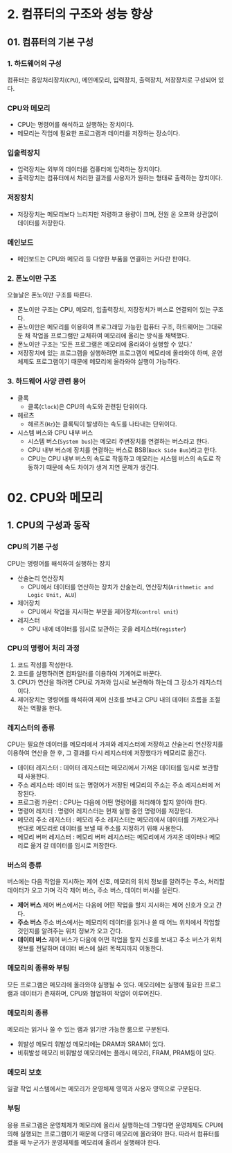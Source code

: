 # 2. 컴퓨터의 구조와 성능 향상

## 01. 컴퓨터의 기본 구성

### 1. 하드웨어의 구성
컴퓨터는 중앙처리장치(`CPU`), 메인메모리, 입력장치, 출력장치, 저장장치로 구성되어 있다.

### CPU와 메모리
- CPU는 명령어를 해석하고 실행하는 장치이다.
- 메모리는 작업에 필요한 프로그램과 데이터를 저장하는 장소이다.

### 입출력장치
- 입력장치는 외부의 데이터를 컴퓨터에 입력하는 장치이다.
- 출력장치는 컴퓨터에서 처리한 결과를 사용자가 원하는 형태로 출력하는 장치이다.

### 저장장치
- 저장장치는 메모리보다 느리지만 저령하고 용량이 크며, 전원 온 오프와 상관없이 데이터를 저장한다.

### 메인보드
- 메인보드는 CPU와 메모리 등 다양한 부품을 연결하는 커다란 판이다.

### 2. 폰노이만 구조
오늘날은 폰노이만 구조를 따른다.
- 폰노이만 구조는 CPU, 메모리, 입출력장치, 저장장치가 버스로 연결되어 있는 구조다.
- 폰노이만은 메모리를 이용하여 프로그래밍 가능한 컴퓨터 구조, 하드웨어는 그대로 둔 채 작업을 프로그램만 교체하여 메모리에 올리는 방식을 채택했다.
- 폰노이만 구조는 '모든 프로그램은 메모리에 올라와야 실행할 수 있다.'
- 저장장치에 있는 프로그램을 실행하려면 프로그램이 메모리에 올라와야 하며, 운영체제도 프로그램이기 때문에 메모리에 올라와야 실행이 가능하다.

### 3. 하드웨어 사양 관련 용어
- 클록
	- 클록(`Clock`)은 CPU의 속도와 관련된 단위이다.
- 헤르츠
	- 헤르츠(`Hz`)는 클록틱이 발생하는 속도를 나타내는 단위이다.
- 시스템 버스와 CPU 내부 버스
	- 시스템 버스(`System bus`)는 메모리 주변장치를 연결하는 버스라고 한다.
	- CPU 내부 버스에 장치를 연결하는 버스로 BSB(`Back Side Bus`)라고 한다.
	- CPU는 CPU 내부 버스의 속도로 작동하고 메모리는 시스템 버스의 속도로 작동하기 때문에 속도 차이가 생겨 지연 문제가 생긴다.

# 02. CPU와 메모리

## 1. CPU의 구성과 동작

### CPU의 기본 구성
CPU는 명령어를 해석하여 실행하는 장치
- 산술논리 연산장치
	- CPU에서 데이터를 연산하는 장치가 산술논리, 연산장치(`Arithmetic and Logic Unit, ALU`)
- 제어장치
	- CPU에서 작업을 지시하는 부분을 제어장치(`control unit`)
- 레지스터
	- CPU 내에 데이터를 임시로 보관하는 곳을 레지스터(`register`)

### CPU의 명령어 처리 과정
1. 코드 작성를 작성한다.
2. 코드를 실행하려면 컴파일러를 이용하여 기계어로 바꾼다.
3. CPU가 연산을 하려면 CPU로 가져와 임시로 보관해야 하는데 그 장소가 레지스터이다.
4. 제어장치는 명령어를 해석하여 제어 신호를 보내고 CPU 내의 데이터 흐름을 조절하는 역활을 한다.

### 레지스터의 종류
CPU는 필요한 데이터를 메모리에서 가져와 레지스터에 저장하고 산술논리 연산장치를 이용하여 연산을 한 후, 그 결과를 다시 레지스터에 저장했다가 메모리로 옮긴다.

- 데이터 레지스터 : 데이터 레지스터는 메모리에서 가져온 데이터를 임시로 보관할 때 사용한다.
- 주소 레지스터: 데이터 또는 명령어가 저장된 메모리의 주소는 주소 레지스터에 저장된다.
- 프로그램 카운터 : CPU는 다음에 어떤 명령어를 처리해야 할지 알아야 한다.
- 명령어 레지터 : 명령어 레지스터는 현재 실행 중인 명령어를 저장한다.
- 메모리 주소 레지스터 : 메모리 주소 레지스터는 메모리에서 데이터를 가져오거나 반대로 메모리로 데이터를 보낼 때 주소를 지정하기 위해 사용한다.
- 메모리 버퍼 레지스터 : 메모리 버퍼 레지스터는 메모리에서 가져온 데이터나 메모리로 옮겨 갈 데이터를 임시로 저장한다.

### 버스의 종류
버스에는 다음 작업을 지시하는 제어 신호, 메모리의 위치 정보를 알려주는 주소, 처리할 데이터가 오고 가며 각각 제어 버스, 주소 버스, 데이터 버시를 실린다.
- **제어 버스**
제어 버스에서는 다음에 어떤 작업을 할지 지시하는 제어 신호가 오고 간다.
- **주소 버스**
주소 버스에서는 메모리의 데이터를 읽거나 쓸 때 어느 위치에서 작업할 것인지를 알려주는 위치 정보가 오고 간다.
- **데이터 버스**
제어 버스가 다음에 어떤 작업을 할지 신호를 보내고 주소 버스가 위치 정보를 전달하며 데이터 버스에 실려 목적지까지 이동한다.

### 메모리의 종류와 부팅
모든 프로그램은 메모리에 올라와야 실행될 수 있다. 메모리에는 실행에 필요한 프로그램과 데이터가 존재하며, CPU와 협업하여 작업이 이루어진다.

### 메모리의 종류
메모리는 읽거나 쓸 수 있는 램과 읽기만 가능한 룸으로 구분된다.

- 휘발성 메모리
휘발성 메모리에는 DRAM과 SRAM이 있다.
- 비휘발성 메모리
비휘발성 메모리에는 플래시 메모리, FRAM, PRAM등이 있다.

### 메모리 보호
일괄 작업 시스템에서는 메모리가 운영체제 영역과 사용자 영역으로 구분된다.

### 부팅
응용 프로그램은 운영체제가 메모리에 올라서 실행하는데 그렇다면 운영체제도 CPU에 의해 실행되는 프로그램이기 때문에 다영히 메모리에 올라와야 한다. 따라서 컴퓨터를 켰을 때 누군가가 운영체제를 메모리에 올려서 실행해야 한다.
